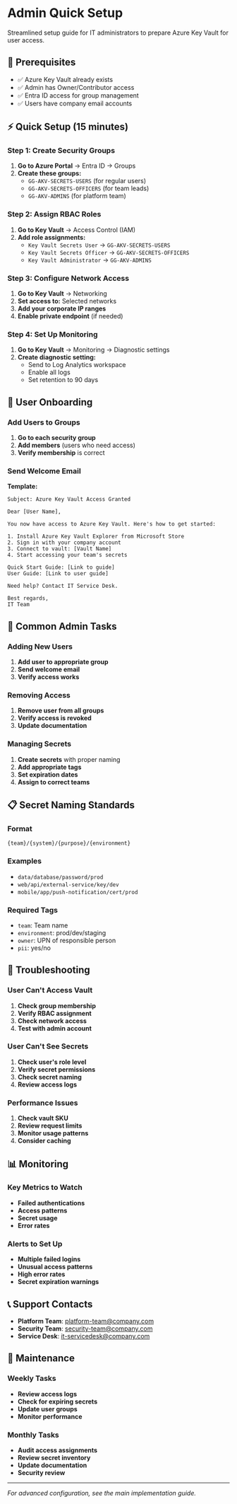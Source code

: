 # Admin Quick Setup

Streamlined setup guide for IT administrators to prepare Azure Key Vault for user access.

## 🎯 Prerequisites

- ✅ Azure Key Vault already exists
- ✅ Admin has Owner/Contributor access
- ✅ Entra ID access for group management
- ✅ Users have company email accounts

## ⚡ Quick Setup (15 minutes)

### Step 1: Create Security Groups
1. **Go to Azure Portal** → Entra ID → Groups
2. **Create these groups:**
   - `GG-AKV-SECRETS-USERS` (for regular users)
   - `GG-AKV-SECRETS-OFFICERS` (for team leads)
   - `GG-AKV-ADMINS` (for platform team)

### Step 2: Assign RBAC Roles
1. **Go to Key Vault** → Access Control (IAM)
2. **Add role assignments:**
   - `Key Vault Secrets User` → `GG-AKV-SECRETS-USERS`
   - `Key Vault Secrets Officer` → `GG-AKV-SECRETS-OFFICERS`
   - `Key Vault Administrator` → `GG-AKV-ADMINS`

### Step 3: Configure Network Access
1. **Go to Key Vault** → Networking
2. **Set access to:** Selected networks
3. **Add your corporate IP ranges**
4. **Enable private endpoint** (if needed)

### Step 4: Set Up Monitoring
1. **Go to Key Vault** → Monitoring → Diagnostic settings
2. **Create diagnostic setting:**
   - Send to Log Analytics workspace
   - Enable all logs
   - Set retention to 90 days

## 👥 User Onboarding

### Add Users to Groups
1. **Go to each security group**
2. **Add members** (users who need access)
3. **Verify membership** is correct

### Send Welcome Email
**Template:**
```
Subject: Azure Key Vault Access Granted

Dear [User Name],

You now have access to Azure Key Vault. Here's how to get started:

1. Install Azure Key Vault Explorer from Microsoft Store
2. Sign in with your company account
3. Connect to vault: [Vault Name]
4. Start accessing your team's secrets

Quick Start Guide: [Link to guide]
User Guide: [Link to user guide]

Need help? Contact IT Service Desk.

Best regards,
IT Team
```

## 🔧 Common Admin Tasks

### Adding New Users
1. **Add user to appropriate group**
2. **Send welcome email**
3. **Verify access works**

### Removing Access
1. **Remove user from all groups**
2. **Verify access is revoked**
3. **Update documentation**

### Managing Secrets
1. **Create secrets** with proper naming
2. **Add appropriate tags**
3. **Set expiration dates**
4. **Assign to correct teams**

## 📋 Secret Naming Standards

### Format
```
{team}/{system}/{purpose}/{environment}
```

### Examples
- `data/database/password/prod`
- `web/api/external-service/key/dev`
- `mobile/app/push-notification/cert/prod`

### Required Tags
- `team`: Team name
- `environment`: prod/dev/staging
- `owner`: UPN of responsible person
- `pii`: yes/no

## 🚨 Troubleshooting

### User Can't Access Vault
1. **Check group membership**
2. **Verify RBAC assignment**
3. **Check network access**
4. **Test with admin account**

### User Can't See Secrets
1. **Check user's role level**
2. **Verify secret permissions**
3. **Check secret naming**
4. **Review access logs**

### Performance Issues
1. **Check vault SKU**
2. **Review request limits**
3. **Monitor usage patterns**
4. **Consider caching**

## 📊 Monitoring

### Key Metrics to Watch
- **Failed authentications**
- **Access patterns**
- **Secret usage**
- **Error rates**

### Alerts to Set Up
- **Multiple failed logins**
- **Unusual access patterns**
- **High error rates**
- **Secret expiration warnings**

## 📞 Support Contacts

- **Platform Team**: platform-team@company.com
- **Security Team**: security-team@company.com
- **Service Desk**: it-servicedesk@company.com

## 🔄 Maintenance

### Weekly Tasks
- **Review access logs**
- **Check for expiring secrets**
- **Update user groups**
- **Monitor performance**

### Monthly Tasks
- **Audit access assignments**
- **Review secret inventory**
- **Update documentation**
- **Security review**

---

*For advanced configuration, see the main implementation guide.*
